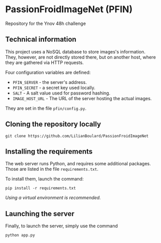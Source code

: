 # PassionFroidImageNet (PFIN)
Repository for the Ynov 48h challenge


## Technical information

This project uses a NoSQL database to store images's information.  
They, however, are not directly stored there, but on another host, 
where they are gathered via HTTP requests.

Four configuration variables are defined:
- `PFIN_SERVER` - the server's address.  
- `PFIN_SECRET` - a secret key used locally.
- `SALT` - A salt value used for password hashing.
- `IMAGE_HOST_URL` - The URL of the server hosting the actual images.

They are set in the file `pfin/config.py`.


## Cloning the repository locally

    git clone https://github.com/LilianBoulard/PassionFroidImageNet


## Installing the requirements

The web server runs Python, and requires some additional packages.  
Those are listed in the file `requirements.txt`.

To install them, launch the command:

    pip install -r requirements.txt

*Using a virtual environment is recommended.*

## Launching the server

Finally, to launch the server, simply use the command

    python app.py
